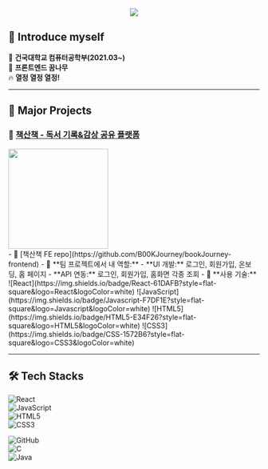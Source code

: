 <div align="center">
    <img src="https://capsule-render.vercel.app/api?type=waving&color=0:3481fe,100:56a8f5&height=180&text=Hi%20Welcome,%20I'm%20SJ%20KIM&animation=twinkling&fontColor=4b495a&fontSize=60" />
</div>

## 👋 Introduce myself  
🏫 **건국대학교 컴퓨터공학부(2021.03~)**  
🌳 **프론트엔드 꿈나무**  
🔥 **열정 열정 열정!**  

---

## 🚀 Major Projects  
### 🔹 [책산책 - 독서 기록&감상 공유 플랫폼](https://github.com/B00KJourney)  
<img src="https://private-user-images.githubusercontent.com/130340360/415323387-370da8db-059d-49b0-a0cb-18422ec403ce.png?jwt=eyJhbGciOiJIUzI1NiIsInR5cCI6IkpXVCJ9.eyJpc3MiOiJnaXRodWIuY29tIiwiYXVkIjoicmF3LmdpdGh1YnVzZXJjb250ZW50LmNvbSIsImtleSI6ImtleTUiLCJleHAiOjE3NDA4NDc4MzksIm5iZiI6MTc0MDg0NzUzOSwicGF0aCI6Ii8xMzAzNDAzNjAvNDE1MzIzMzg3LTM3MGRhOGRiLTA1OWQtNDliMC1hMGNiLTE4NDIyZWM0MDNjZS5wbmc_WC1BbXotQWxnb3JpdGhtPUFXUzQtSE1BQy1TSEEyNTYmWC1BbXotQ3JlZGVudGlhbD1BS0lBVkNPRFlMU0E1M1BRSzRaQSUyRjIwMjUwMzAxJTJGdXMtZWFzdC0xJTJGczMlMkZhd3M0X3JlcXVlc3QmWC1BbXotRGF0ZT0yMDI1MDMwMVQxNjQ1MzlaJlgtQW16LUV4cGlyZXM9MzAwJlgtQW16LVNpZ25hdHVyZT02YjkzN2U2MjM4ZmE5NmEyNzgxODQzOGYwOWVlZGZkZjdlNTc0ZmIyN2UxMDU1YjE1MzEzMjg4NDUwYzliMWJjJlgtQW16LVNpZ25lZEhlYWRlcnM9aG9zdCJ9.r2Yetc5BaQOrmBeHII4nkAtuA0CxCJi9W0pLJHyGpgk" width="200">
<br>
- 🔗 [책산책 FE repo](https://github.com/B00KJourney/bookJourney-frontend)  
- 👥 **팀 프로젝트에서 내 역할:**
    - **UI 개발:** 로그인, 회원가입, 온보딩, 홈 페이지
    - **API 연동:** 로그인, 회원가입, 홈화면 각종 조회   
- 🔨 **사용 기술:** ![React](https://img.shields.io/badge/React-61DAFB?style=flat-square&logo=React&logoColor=white) ![JavaScript](https://img.shields.io/badge/Javascript-F7DF1E?style=flat-square&logo=Javascript&logoColor=white) ![HTML5](https://img.shields.io/badge/HTML5-E34F26?style=flat-square&logo=HTML5&logoColor=white) ![CSS3](https://img.shields.io/badge/CSS-1572B6?style=flat-square&logo=CSS3&logoColor=white)  

---

## 🛠️ Tech Stacks  
![React](https://img.shields.io/badge/React-61DAFB?style=for-the-badge&logo=React&logoColor=white)  
![JavaScript](https://img.shields.io/badge/Javascript-F7DF1E?style=for-the-badge&logo=Javascript&logoColor=white)  
![HTML5](https://img.shields.io/badge/HTML5-E34F26?style=for-the-badge&logo=HTML5&logoColor=white)  
![CSS3](https://img.shields.io/badge/CSS-1572B6?style=for-the-badge&logo=CSS3&logoColor=white)  

![GitHub](https://img.shields.io/badge/Github-181717?style=for-the-badge&logo=Github&logoColor=white)  
![C](https://img.shields.io/badge/C-A8B9CC?style=for-the-badge&logo=C&logoColor=white)  
![Java](https://img.shields.io/badge/Java-007396?style=for-the-badge&logo=Java&logoColor=white)  
